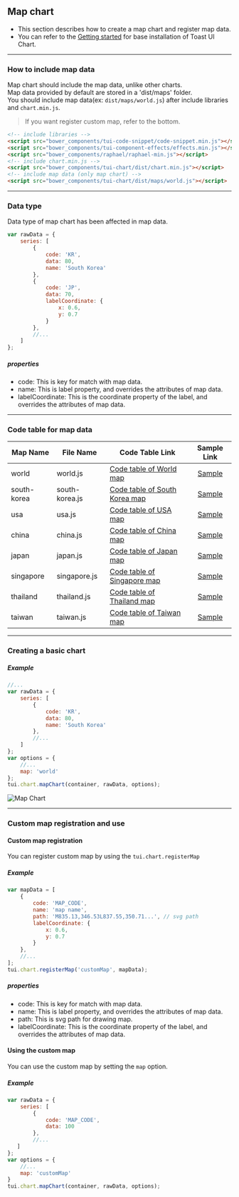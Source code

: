 ## Map chart
* This section describes how to create a map chart and register map data.
* You can refer to the [Getting started](getting-started.md) for base installation of Toast UI Chart.

***

### How to include map data

Map chart should include the map data, unlike other charts.<br>
Map data provided by default are stored in a 'dist/maps' folder.<br>
You should include map data(ex: ```dist/maps/world.js```) after include libraries and `chart.min.js`.

> If you want register custom map, refer to the bottom.


```html
<!-- include libraries -->
<script src="bower_components/tui-code-snippet/code-snippet.min.js"></script>
<script src="bower_components/tui-component-effects/effects.min.js"></script>
<script src="bower_components/raphael/raphael-min.js"></script>
<!-- include chart.min.js -->
<script src="bower_components/tui-chart/dist/chart.min.js"></script>
<!-- include map data (only map chart) -->
<script src="bower_components/tui-chart/dist/maps/world.js"></script>
```

***

### Data type

Data type of map chart has been affected in map data.

```javascript
var rawData = {
    series: [
        {
            code: 'KR',
            data: 80,
            name: 'South Korea'
        },
        {
            code: 'JP',
            data: 70,
            labelCoordinate: {
                x: 0.6,
                y: 0.7
            }
        },
        //...
    ]
};
```
##### properties
* code: This is key for match with map data.
* name: This is label property, and overrides the attributes of map data.
* labelCoordinate: This is the coordinate property of the label, and overrides the attributes of map data.

***

### Code table for map data

|Map Name|File Name|Code Table Link|Sample Link|
|---|---|---|:---:|
|world|world.js|[Code table of World map](code-table-of-world-map)|[Sample](https://nhnent.github.io/tui.chart/latest/tutorial-example09-01-map-chart-world-map.html)|
|south-korea|south-korea.js|[Code table of South Korea map](code-table-of-south-korea-map)|[Sample](https://nhnent.github.io/tui.chart/latest/tutorial-example09-02-map-chart-south-korea-map.html)|
|usa|usa.js|[Code table of USA map](code-table-of-usa-map)|[Sample](https://nhnent.github.io/tui.chart/latest/tutorial-example09-03-map-chart-usa-map.html)|
|china|china.js|[Code table of China map](code-table-of-china-map)|[Sample](https://nhnent.github.io/tui.chart/latest/tutorial-example09-04-map-chart-china-map.html)|
|japan|japan.js|[Code table of Japan map](code-table-of-japan-map)|[Sample](https://nhnent.github.io/tui.chart/latest/tutorial-example09-05-map-chart-japan-map.html)|
|singapore|singapore.js|[Code table of Singapore map](code-table-of-singapore-map)|[Sample](https://nhnent.github.io/tui.chart/latest/tutorial-example09-06-map-chart-singapore-map.html)|
|thailand|thailand.js|[Code table of Thailand map](code-table-of-thailand-map)|[Sample](https://nhnent.github.io/tui.chart/latest/tutorial-example09-07-map-chart-thailand-map.html)|
|taiwan|taiwan.js|[Code table of Taiwan map](code-table-of-taiwan-map)|[Sample](https://nhnent.github.io/tui.chart/latest/tutorial-example09-08-map-chart-taiwan-map.html)|


***

### Creating a basic chart

##### Example

```javascript
//...
var rawData = {
    series: [
        {
            code: 'KR',
            data: 80,
            name: 'South Korea'
        },
        //...
    ]
};
var options = {
    //...
    map: 'world'
};
tui.chart.mapChart(container, rawData, options);
```

![Map Chart](https://cloud.githubusercontent.com/assets/2888775/12806980/6abdd4b6-cb4e-11e5-8214-bf77df4069d4.png)

***

### Custom map registration and use

#### Custom map registration

You can register custom map by using the `tui.chart.registerMap`

##### Example

```javascript
var mapData = [
    {
        code: 'MAP_CODE',
        name: 'map name',
        path: 'M835.13,346.53L837.55,350.71...', // svg path
        labelCoordinate: {
            x: 0.6,
            y: 0.7
        }
    },
    //...
];
tui.chart.registerMap('customMap', mapData);
```
##### properties
* code: This is key for match with map data.
* name: This is label property, and overrides the attributes of map data.
* path: This is svg path for drawing map.
* labelCoordinate: This is the coordinate property of the label, and overrides the attributes of map data.

#### Using the custom map

You can use the custom map by setting the `map` option.

##### Example

```javascript
var rawData = {
    series: [
        {
            code: 'MAP_CODE',
            data: 100
        },
        //...
   ]
};
var options = {
    //...
    map: 'customMap'
}
tui.chart.mapChart(container, rawData, options);
```
